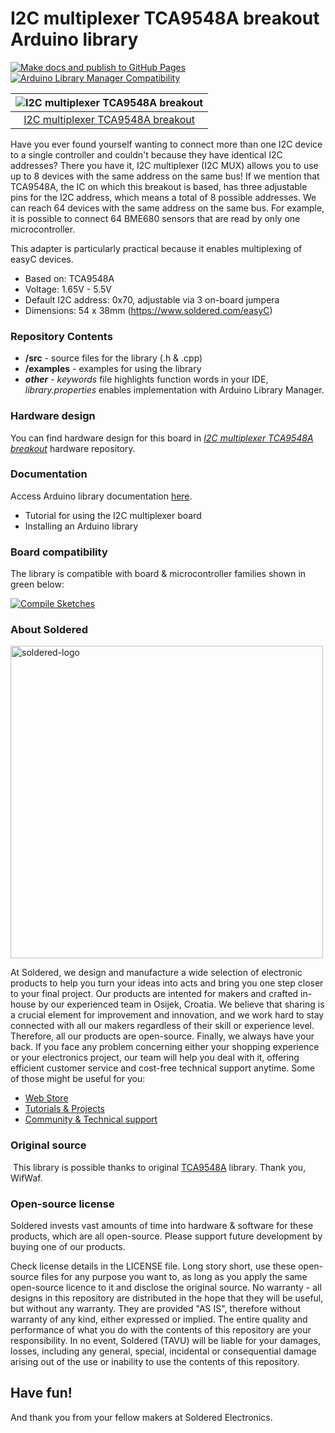 # I2C multiplexer TCA9548A breakout Arduino library

[![Make docs and publish to GitHub Pages](https://github.com/SolderedElectronics/Soldered-TCA9548A-I2C-Multiplexer-Arduino-Library/actions/workflows/make_docs.yml/badge.svg?branch=dev)](https://github.com/SolderedElectronics/Soldered-TCA9548A-I2C-Multiplexer-Arduino-Library/actions/workflows/make_docs.yml)
[![Arduino Library Manager Compatibility](https://github.com/SolderedElectronics/Soldered-TCA9548A-I2C-Multiplexer-Arduino-Library/actions/workflows/arduino_lint.yml/badge.svg?branch=dev)](https://github.com/SolderedElectronics/Soldered-TCA9548A-I2C-Multiplexer-Arduino-Library/actions/workflows/arduino_lint.yml)


| ![I2C multiplexer TCA9548A breakout](https://upload.wikimedia.org/wikipedia/commons/8/8f/Example_image.svg) |
| :---------------------------------------------------------------------------------------------------------: |
|                      [I2C multiplexer TCA9548A breakout](https://solde.red/333077)                      |

Have you ever found yourself wanting to connect more than one I2C device to a single controller and couldn't because they have identical I2C addresses? There you have it, I2C multiplexer (I2C MUX) allows you to use up to 8 devices with the same address on the same bus! If we mention that TCA9548A, the IC on which this breakout is based, has three adjustable pins for the I2C address, which means a total of 8 possible addresses. We can reach 64 devices with the same address on the same bus. For example, it is possible to connect 64 BME680 sensors that are read by only one microcontroller.

This adapter is particularly practical because it enables multiplexing of easyC devices.

- Based on: TCA9548A
- Voltage: 1.65V - 5.5V
- Default I2C address: 0x70, adjustable via 3 on-board jumpera
- Dimensions: 54 x 38mm (https://www.soldered.com/easyC)

### Repository Contents

- **/src** - source files for the library (.h & .cpp)
- **/examples** - examples for using the library
- **_other_** - _keywords_ file highlights function words in your IDE, _library.properties_ enables implementation with Arduino Library Manager.

### Hardware design

You can find hardware design for this board in [_I2C multiplexer TCA9548A breakout_](https://github.com/SolderedElectronics/I2C-multiplexer-TCA9548A-breakout-hardware-design) hardware repository.

### Documentation

Access Arduino library documentation [here](https://SolderedElectronics.github.io/Soldered-TCA9548A-I2C-Multiplexer-Arduino-Library/).

- Tutorial for using the I2C multiplexer board
- Installing an Arduino library

### Board compatibility

The library is compatible with board & microcontroller families shown in green below:

[![Compile Sketches](http://github-actions.40ants.com/e-radionicacom/Soldered-TCA9548A-I2C-Multiplexer-Arduino-Library/matrix.svg?branch=dev&only=Compile%20Sketches)](https://github.com/SolderedElectronics/Soldered-TCA9548A-I2C-Multiplexer-Arduino-Library/actions/workflows/compile_test.yml)

### About Soldered

<img src="https://raw.githubusercontent.com/e-radionicacom/Soldered-Generic-Arduino-Library/dev/extras/Soldered-logo-color.png" alt="soldered-logo" width="500"/>

At Soldered, we design and manufacture a wide selection of electronic products to help you turn your ideas into acts and bring you one step closer to your final project. Our products are intented for makers and crafted in-house by our experienced team in Osijek, Croatia. We believe that sharing is a crucial element for improvement and innovation, and we work hard to stay connected with all our makers regardless of their skill or experience level. Therefore, all our products are open-source. Finally, we always have your back. If you face any problem concerning either your shopping experience or your electronics project, our team will help you deal with it, offering efficient customer service and cost-free technical support anytime. Some of those might be useful for you:

- [Web Store](https://www.soldered.com/shop)
- [Tutorials & Projects](https://soldered.com/learn)
- [Community & Technical support](https://soldered.com/community)

### Original source

​
This library is possible thanks to original [TCA9548A](https://github.com/WifWaf/TCA9548A) library. Thank you, WifWaf.

### Open-source license

Soldered invests vast amounts of time into hardware & software for these products, which are all open-source. Please support future development by buying one of our products.

Check license details in the LICENSE file. Long story short, use these open-source files for any purpose you want to, as long as you apply the same open-source licence to it and disclose the original source. No warranty - all designs in this repository are distributed in the hope that they will be useful, but without any warranty. They are provided "AS IS", therefore without warranty of any kind, either expressed or implied. The entire quality and performance of what you do with the contents of this repository are your responsibility. In no event, Soldered (TAVU) will be liable for your damages, losses, including any general, special, incidental or consequential damage arising out of the use or inability to use the contents of this repository.

## Have fun!

And thank you from your fellow makers at Soldered Electronics.
